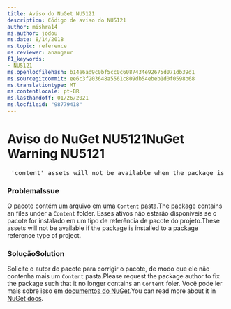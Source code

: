 ```yaml
---
title: Aviso do NuGet NU5121
description: Código de aviso do NU5121
author: mishra14
ms.author: jodou
ms.date: 8/14/2018
ms.topic: reference
ms.reviewer: anangaur
f1_keywords:
- NU5121
ms.openlocfilehash: b14e6ad9c0bf5cc0c6087434e92675d071db39d1
ms.sourcegitcommit: ee6c3f203648a5561c809db54ebeb1d0f0598b68
ms.translationtype: MT
ms.contentlocale: pt-BR
ms.lasthandoff: 01/26/2021
ms.locfileid: "98779418"
---
```

# <a name="nuget-warning-nu5121"></a><span data-ttu-id="b587f-103">Aviso do NuGet NU5121</span><span class="sxs-lookup"><span data-stu-id="b587f-103">NuGet Warning NU5121</span></span>
<pre> 'content' assets will not be available when the package is installed after the migration.</pre>

### <a name="issue"></a><span data-ttu-id="b587f-104">Problema</span><span class="sxs-lookup"><span data-stu-id="b587f-104">Issue</span></span>

<span data-ttu-id="b587f-105">O pacote contém um arquivo em uma `Content` pasta.</span><span class="sxs-lookup"><span data-stu-id="b587f-105">The package contains an files under a `Content` folder.</span></span> <span data-ttu-id="b587f-106">Esses ativos não estarão disponíveis se o pacote for instalado em um tipo de referência de pacote do projeto.</span><span class="sxs-lookup"><span data-stu-id="b587f-106">These assets will not be available if the package is installed to a package reference type of project.</span></span>


### <a name="solution"></a><span data-ttu-id="b587f-107">Solução</span><span class="sxs-lookup"><span data-stu-id="b587f-107">Solution</span></span>

<span data-ttu-id="b587f-108">Solicite o autor do pacote para corrigir o pacote, de modo que ele não contenha mais um `Content` pasta.</span><span class="sxs-lookup"><span data-stu-id="b587f-108">Please request the package author to fix the package such that it no longer contains an `Content` foler.</span></span> <span data-ttu-id="b587f-109">Você pode ler mais sobre isso em [documentos do NuGet](../../consume-packages/migrate-packages-config-to-package-reference.md).</span><span class="sxs-lookup"><span data-stu-id="b587f-109">You can read more about it in [NuGet docs](../../consume-packages/migrate-packages-config-to-package-reference.md).</span></span>
